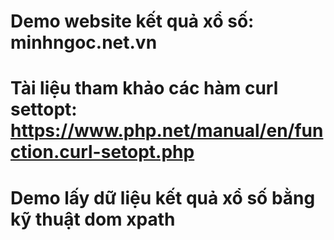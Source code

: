 # Demo website kết quả xổ số: minhngoc.net.vn 
# Tài liệu tham khảo các hàm curl settopt: https://www.php.net/manual/en/function.curl-setopt.php
# Demo lấy dữ liệu kết quả xổ số bằng kỹ thuật dom xpath